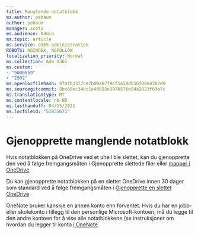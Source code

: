 ```yaml
---
title: Manglende notatblokk
ms.author: pebaum
author: pebaum
manager: scotv
ms.audience: Admin
ms.topic: article
ms.service: o365-administration
ROBOTS: NOINDEX, NOFOLLOW
localization_priority: Normal
ms.collection: Adm_O365
ms.custom:
- "9000559"
- "2502"
ms.openlocfilehash: 8fafb3377ce7b09a87f9cf5458db56f00e4387d9
ms.sourcegitcommit: 8bc60ec34bc1e40685e3976576e04a2623f63a7c
ms.translationtype: MT
ms.contentlocale: nb-NO
ms.lasthandoff: 04/15/2021
ms.locfileid: "51831671"
---
```

# <a name="recover-missing-notebook"></a>Gjenopprette manglende notatblokk

Hvis notatblokken på OneDrive ved et uhell ble slettet, kan du gjenopprette den ved å følge fremgangsmåten i Gjenopprette slettede filer eller [mapper i OneDrive](https://support.office.com/article/949ada80-0026-4db3-a953-c99083e6a84f)

Du kan gjenopprette notatblokken på en slettet OneDrive innen 30 dager som standard ved å følge fremgangsmåten i [Gjenopprette en slettet OneDrive](https://docs.microsoft.com/onedrive/restore-deleted-onedrive)

OneNote bruker kanskje en annen konto enn forventet. Hvis du har en jobb- eller skolekonto i tillegg til den personlige Microsoft-kontoen, må du legge til den andre kontoen for å vise alle notatblokkene (se instruksjoner om hvordan du legger til konto [i OneNote](https://support.office.com/article/5afff855-54ee-47e4-a773-db048d4ac299).